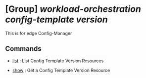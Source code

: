 # [Group] _workload-orchestration config-template version_

This is for edge Config-Manager

## Commands

- [list](/Commands/workload-orchestration/config-template/version/_list.md)
: List Config Template Version Resources

- [show](/Commands/workload-orchestration/config-template/version/_show.md)
: Get a Config Template Version Resource
